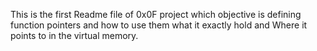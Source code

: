This is the first Readme file of 0x0F project which objective is defining function pointers and how to use them what it exactly hold and Where it points to in the virtual memory.
